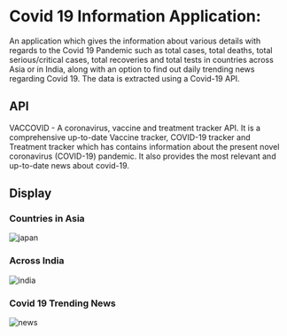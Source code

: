# Covid 19 Information Application:
An application which gives the information about various details with regards to the Covid 19 Pandemic such as total cases, total deaths, total serious/critical cases, total recoveries and total tests in countries across Asia or in India, along with an option to find out daily trending news regarding Covid 19. The data is extracted using a Covid-19 API. 

## API
VACCOVID - A coronavirus, vaccine and treatment tracker API.
It is a comprehensive up-to-date Vaccine tracker, COVID-19 tracker and Treatment tracker which has contains information about the present novel coronavirus (COVID-19) pandemic. It also provides the most relevant and up-to-date news about covid-19.

## Display

### Countries in Asia
![japan](https://user-images.githubusercontent.com/73905298/128553860-8c2b8d61-a27c-4775-853b-9d95349f6242.jpg)

### Across India
![india](https://user-images.githubusercontent.com/73905298/128553928-9a13b4e4-03d2-43e3-aca6-c347b8305303.jpg)

### Covid 19 Trending News
![news](https://user-images.githubusercontent.com/73905298/128554003-62dbadcf-aa3c-4347-9579-e43774c13496.jpg)


